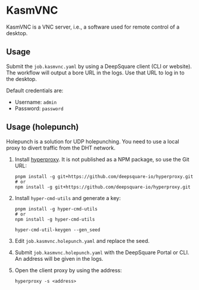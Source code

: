 # KasmVNC

KasmVNC is a VNC server, i.e., a software used for remote control of a desktop.

## Usage

Submit the `job.kasmvnc.yaml` by using a DeepSquare client (CLI or website). The
workflow will output a bore URL in the logs. Use that URL to log in to the desktop.

Default credentials are:

- Username: `admin`
- Password: `password`

## Usage (holepunch)

Holepunch is a solution for UDP holepunching. You need to use a local proxy to divert traffic from the DHT network.

1. Install [hyperproxy](https://github.com/deepsquare-io/hyperproxy). It is not published as a NPM package, so use the Git URL:

   ```shell
   pnpm install -g git+https://github.com/deepsquare-io/hyperproxy.git
   # or
   npm install -g git+https://github.com/deepsquare-io/hyperproxy.git
   ```

2. Install `hyper-cmd-utils` and generate a key:

   ```shell
   pnpm install -g hyper-cmd-utils
   # or
   npm install -g hyper-cmd-utils

   hyper-cmd-util-keygen --gen_seed
   ```

3. Edit `job.kasmvnc.holepunch.yaml` and replace the seed.

4. Submit `job.kasmvnc.holepunch.yaml` with the DeepSquare Portal or CLI. An address will be given in the logs.

5. Open the client proxy by using the address:

   ```shell
   hyperproxy -s <address>
   ```

